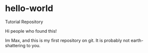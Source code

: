 # hello-world
Tutorial Repository

Hi people who found this!

Im Max, and this is my first repository on git. It is probably not earth-shattering to you.
